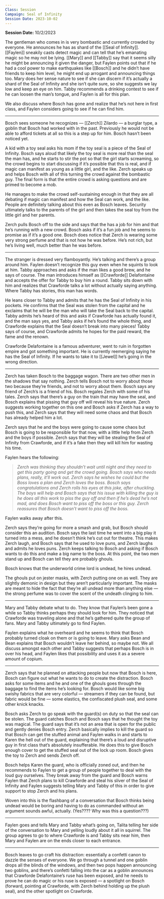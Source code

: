 ```yaml
---
Class: Session
Campaign: Seal of Infinity
Session Date: 2023-10-02
---
```

**Session Date:** 10/2/2023

The gentleman who comes in is very bombastic and currently crowded by everyone. He announces he has as shard of the [[Seal of Infinity]]. [[Faylen]] sneakily casts detect magic and can tell that he’s emanating magic so he may not be lying. [[Mary]] and [[Tabby]] say that it seems silly he might be announcing it given the danger, but Faylen points out that if he had a cool power to make earthquakes like [[Bosch]] and he didn’t have friends to keep him level, he might end up arrogant and announcing things too. Mary does her sense nature to see if she can discern if it’s actually a shard of the Seal of Infinity and she isn’t quite sure, so she suggests we lay low and keep an eye on him. Tabby recommends a drinking contest to see if he can loosen the man’s tongue, and Faylen is all for this plan.

We also discuss where Bosch has gone and realize that he’s not here in first class, and Faylen considers going to see if he can find him.

---

Bosch sees someone he recognizes — [[Zerch]] Zilardo — a burglar type, a goblin that Bosch had worked with in the past. Previously he would not be able to afford tickets at all so this is a step up for him. Bosch hasn’t been noticed yet.

A kid with a toy seal asks his mom if the toy seal is a piece of the Seal of Infinity. Bosch says aloud that likely the toy seal is more real than the seal the man has, and he starts to stir the pot so that the girl starts screaming, so the crowd begins to start discussing if it’s possible that this is real, and if magic can manifest as young as a little girl, and the like. Zerch speaks up and helps Bosch with all of this turning the crowd against the bombastic guy. The final form is that the entire crowd is asking questions and are primed to become a mob.

He manages to make the crowd self-sustaining enough in that they are all debating if magic can manifest and how the Seal can work, and the like. People are definitely talking about this even as Bosch leaves. Security ultimately talks to the parents of the girl and then takes the seal toy from the little girl and her parents.

Zerch pulls Bosch off to the side and says that the has a job for him and that he’s running with a new crowd. Bosch asks if it’s a fun job and he seems to promise as if it’s a good one. Bosch does notice that Zerch is wearing some very strong perfume and that is not how he was before. He’s not rich, but he’s living well, much better than he was before.

---

The stranger is dressed very flamboyantly. He’s talking and there’s a group around him. Faylen doesn’t recognize this guy even when he squints to look at him. Tabby approaches and asks if the man likes a good brew, and he says of course. The man introduces himself as [[Crawforde]] Delafontaine and accepts the offer for Tabby to buy him a round. Tabby sits down with him and realizes that Crawforde talks a lot without actually saying anything. Where Tabby has stories, this man has words.

He leans closer to Tabby and admits that he has the Seal of Infinity in his pockets. He confirms that the Seal was stolen from the capital and he exclaims that he will be the man who will take the Seal back to the capital. Tabby admits he’s heard of this and asks if Crawforde has actually found it, and the man says yes, and Tabby asks if he’s found the whole thing, and Crawforde explains that the Seal doesn’t break into many pieces! Tabby says of course, and Crawforde admits he hopes for the paid reward, the fame and the renown.

Crawforde Delafontaine is a famous adventurer, went to ruin in forgotten empire and got something important. He is currently reemerging saying he has the Seal of Infinity. If he wants to take it to [[Jewel]] he’s going in the wrong direction.

---

Zerch has taken Bosch to the baggage wagon. There are two other men in the shadows that say nothing. Zerch tells Bosch not to worry about those two because they’re friends, and not to worry about them. Bosch says any friend of Zerch’s is a friend of his. Bosch regales Zerch with some of his tales. Zerch says that there’s a guy on the train that may have the seal, and Bosch explains that pissing that guy off will reveal his true nature. Zerch suggests working together on this one and Bosch asks if Zerch has a way to push this, and Zerch says that they will need some chaos and that Bosch has already helped him a lot.

Zerch says that he and the boys were going to cause some chaos but Bosch is going to be responsible for that now, with a little help from Zerch and the boys if possible. Zerch says that they will be stealing the Seal of Infinity from Crawforde, and if it’s a fake then they will kill him for wasting his time.

Faylen hears the following:
>*Zerch was thinking they shouldn’t wait until night and they need to get this party going and get the crowd going. Bosch says who needs plans, really, it’ll work out. Zerch says he wishes he could but the Boss loves a plan and Zerch loves the boss. Bosch says congratulations and Zerch rolls his eyes at this joke, after chuckling. The boys will help and Bosch says that his issue with killing the guy is he does all this work to piss the guy off and then if he’s dead he’s not mad, and does Bosch want to piss off the boss or this guy. Zerch reassures that Bosch doesn’t want to piss off the boss.*

Faylen walks away after this.

Zerch says they’re going for more a smash and grab, but Bosch should consider this an audition. Bosch says the last time he went into a big play it turned into a mess, and he doesn’t think he’s cut out for theatre. This makes Zerch laugh, and Bosch says that he used to love puns, and Zerch laughs and admits he loves puns. Zerch keeps talking to Bosch and asking if Bosch wants to do this and make a big name to the boss. At this point, the two men stand up and Bosch can tell they are probably ghouls.

Bosch knows that the underworld crime lord is undead, he hires undead.

The ghouls put on jester masks, with Zerch putting one on as well. They are slightly demonic in design but they aren’t particularly important. The masks are meant to hide the fact that they’re all undead more than anything else — the strong perfume was to cover the scent of the undeath clinging to him.

---

Mary and Tabby debate what to do. They know that Faylen’s been gone a while so Tabby thinks perhaps they should look for him. They noticed that Crawforde was traveling alone and that he’s gathered quite the group of fans. Mary and Tabby ultimately go to find Faylen.

Faylen explains what he overheard and he seems to think that Bosch probably turned cloak on them or is going to leave. Mary asks Bean and Bean explains that Bosch wouldn’t leave her behind, so maybe not. We all discuss amongst each other and Tabby suggests that perhaps Bosch is in over his head, and Faylen likes that possibility and uses it as a severe amount of copium.

---

Zerch says that he planned on attacking people but now that Bosch is here, Bosch can figure out what he wants to do to create the distraction. Bosch asks for some items and he and one of the ghouls goes through the baggage to find the items he’s looking for. Bosch would like some big swishy fabrics that are very colorful — streamers if they can be found, but fabric would be fine — some elastics, the confiscated plush seal, and some other knick knacks.

Bosch asks Zerch to go speak with the guard(s) on duty so that the seal can be stolen. The guard catches Bosch and Bosch says that he thought the toy was magical. The guard says that it’s not an area that is open for the public and gently denies Bosch entry. Zerch basically implies to kill the guard so that Bosch can get the stuffed animal and Faylen walks in and starts to Karen the hell out of the guard, explaining that there’s a loud and disruptive guy in first class that’s absolutely insufferable. He does this to give Bosch enough cover to get the stuffed seal out of the lock up room. Bosch gives the toy to Zerch and sends Zerch off.

Bosch helps Karen the guard, who is officially zoned out, and then he recommends to Faylen to get a group of people together to deal with the loud guy ourselves. They break away from the guard and Bosch warns Faylen that Zerch plans to kill Crawforde and steal his sliver of the Seal of Infinity and Faylen suggests telling Mary and Tabby of this in order to give support to stop Zerch and his plans.

Woven into this is the flashbang of a conversation that Bosch thinks being undead would be boring and having to do as commanded without an argument sounds awful, actually. (Yes???? Why was this a question???)

---

Faylen goes and tells Mary and Tabby what’s going on, Talita telling her side of the conversation to Mary and yelling loudly about it all in squirrel. The group agrees to go to where Crawforde is and Tabby sits near him, then Mary and Faylen are on the ends closer to each entrance.

---

Bosch leaves to go craft his distraction: essentially a confetti canon to dazzle the senses of everyone. We go through a tunnel and one goblin drops all the blinds of the windows, and then two pops happen announcing two goblins, and there’s confetti falling into the car as a goblin announces that Crawforde Delafontaine’s ruse has been exposed, and he needs to prove he can do magic or his ruse is exposed — a spotlight on Bosch (forward, pointing at Crawforde, with Zerch behind holding up the plush seal), and the other spotlight on Crawforde.